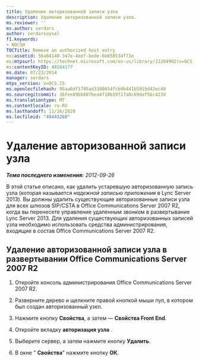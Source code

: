 ```yaml
---
title: Удаление авторизованной записи узла
description: Удаление авторизованной записи узла.
ms.reviewer: ''
ms.author: serdars
author: serdarsoysal
f1.keywords:
- NOCSH
TOCTitle: Remove an authorized host entry
ms:assetid: 56a04140-347e-4eef-bede-0e858534f71e
ms:mtpsurl: https://technet.microsoft.com/en-us/library/JJ204902(v=OCS.15)
ms:contentKeyID: 48184177
ms.date: 07/23/2014
manager: serdars
mtps_version: v=OCS.15
ms.openlocfilehash: 95aa8df1745ad3108654fcb9b441b5919d42ec40
ms.sourcegitcommit: 36fee89bb887bea4f18b19f17a8c69daf5bc423d
ms.translationtype: MT
ms.contentlocale: ru-RU
ms.lasthandoff: 11/26/2020
ms.locfileid: "49443260"
---
```

# <a name="remove-an-authorized-host-entry"></a>Удаление авторизованной записи узла

<div data-xmlns="http://www.w3.org/1999/xhtml">

<div class="topic" data-xmlns="http://www.w3.org/1999/xhtml" data-msxsl="urn:schemas-microsoft-com:xslt" data-cs="https://msdn.microsoft.com/">

<div data-asp="https://msdn2.microsoft.com/asp">



</div>

<div id="mainSection">

<div id="mainBody">

<span> </span>

_**Тема последнего изменения:** 2012-09-26_

В этой статье описано, как удалить устаревшую авторизованную запись узла (которая называется *надежной записью приложения* в Lync Server 2013). Вы должны удалить существующие авторизованные записи узла для всех шлюзов SIP/CSTA в Office Communications Server 2007 R2, когда вы перенесете управление удаленным звонком в развертывание Lync Server 2013. Для удаления существующих авторизованных записей узла необходимо использовать средства администрирования, входящие в состав Office Communications Server 2007 R2.

<div>

## <a name="to-remove-an-authorized-host-entry-in-an-office-communications-server-2007-r2-deployment"></a>Удаление авторизованной записи узла в развертывании Office Communications Server 2007 R2

1.  Откройте консоль администрирования Office Communications Server 2007 R2.

2.  Разверните дерево и щелкните правой кнопкой мыши пул, в котором был создан авторизованный узел.

3.  Нажмите кнопку **Свойства**, а затем — **Свойства Front End**.

4.  Откройте вкладку **авторизация узла** .

5.  Выберите сервер, а затем нажмите кнопку **Удалить**.

6.  В окне " **Свойства**" нажмите кнопку **ОК**.

</div>

</div>

<span> </span>

</div>

</div>

</div>

